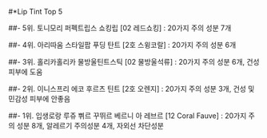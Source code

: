 #*Lip Tint Top 5

##- 5위. 토니모리 퍼펙트립스 쇼킹립 [02 레드쇼킹]
 : 20가지 주의 성분 7개
 
##- 4위. 아리따움 스타일팝 푸딩 탄트 [2호 스윙코랄]
 : 20가지 주의 성분 6개

##- 3위. 홀리카홀리카 물방울틴트스틱 [02 물방울석류]
 : 20가지 주의 성분 6개, 건성피부에 도움
 
##- 2위. 이니스프리 에코 후르츠 틴트 [2호 오렌지]
 : 20가지 주의 성분 3개, 건성 및 민감성 피부에 안좋음
 
##- 1위. 입생로랑 루쥬 쀠르 꾸뛰르 베르니 아 레브르 [12 Coral Fauve]
 : 20가지 주의 성분 8개, 알레르기 주의성분 4개, 자외선 차단성분
